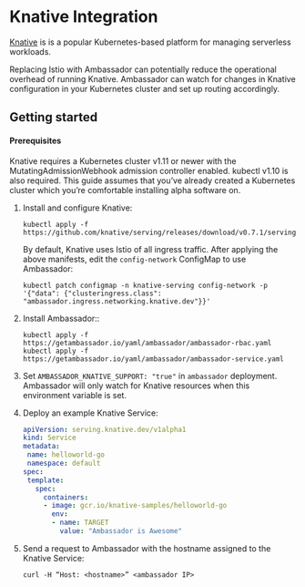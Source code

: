 # Knative Integration

[Knative](https://knative.dev/) is is a popular Kubernetes-based platform for managing serverless workloads.

Replacing Istio with Ambassador can potentially reduce the operational overhead of running Knative. Ambassador can watch for changes in Knative configuration in your Kubernetes cluster and set up routing accordingly.

## Getting started

#### Prerequisites

Knative requires a Kubernetes cluster v1.11 or newer with the MutatingAdmissionWebhook admission controller enabled. kubectl v1.10 is also required. This guide assumes that you’ve already created a Kubernetes cluster which you’re comfortable installing alpha software on.

1. Install and configure Knative:

   ```
   kubectl apply -f https://github.com/knative/serving/releases/download/v0.7.1/serving.yaml
   ```
   
   By default, Knative uses Istio of all ingress traffic. After applying the above manifests, edit the `config-network` ConfigMap to use Ambassador:
   
   ```
   kubectl patch configmap -n knative-serving config-network -p '{"data": {"clusteringress.class": "ambassador.ingress.networking.knative.dev"}}'
   ```
   
2. Install Ambassador::
   
   ```
   kubectl apply -f https://getambassador.io/yaml/ambassador/ambassador-rbac.yaml
   kubectl apply -f https://getambassador.io/yaml/ambassador/ambassador-service.yaml
   ```
   
3. Set `AMBASSADOR_KNATIVE_SUPPORT: "true"` in `ambassador` deployment. Ambassador will only watch for Knative resources when this environment variable is set.

4. Deploy an example Knative Service:

   ```yaml
   apiVersion: serving.knative.dev/v1alpha1
   kind: Service
   metadata:
    name: helloworld-go
    namespace: default
   spec:
    template:
      spec:
        containers:
        - image: gcr.io/knative-samples/helloworld-go
          env:
          - name: TARGET
            value: "Ambassador is Awesome"
   ```
   
5. Send a request to Ambassador with the hostname assigned to the Knative Service:
   ```
   curl -H “Host: <hostname>” <ambassador IP>
   ```